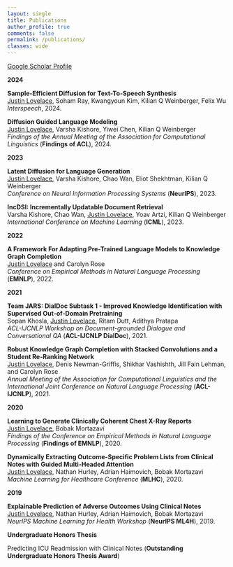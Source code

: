 ```yaml
---
layout: single
title: Publications
author_profile: true
comments: false
permalink: /publications/
classes: wide
---
```


[Google Scholar Profile](https://scholar.google.com/citations?hl=en&user=k2CBs3gAAAAJ)

**2024**

**Sample-Efficient Diffusion for Text-To-Speech Synthesis** <br> <ins>Justin Lovelace</ins>, Soham Ray, Kwangyoun Kim, Kilian Q Weinberger, Felix Wu <br>
*Interspeech*, 2024.

**Diffusion Guided Language Modeling** <br> <ins>Justin Lovelace</ins>, Varsha Kishore, Yiwei Chen, Kilian Q Weinberger <br>
*Findings of the Annual Meeting of the Association for Computational Linguistics* (**Findings of ACL**), 2024.

**2023**

**Latent Diffusion for Language Generation** <br> <ins>Justin Lovelace</ins>, Varsha Kishore, Chao Wan, Eliot Shekhtman, Kilian Q Weinberger <br>
*Conference on Neural Information Processing Systems* (**NeurIPS**), 2023.

**IncDSI: Incrementally Updatable Document Retrieval** <br> Varsha Kishore, Chao Wan, <ins>Justin Lovelace</ins>, Yoav Artzi, Kilian Q Weinberger <br>
*International Conference on Machine Learning* (**ICML**), 2023.

**2022**

**A Framework For Adapting Pre-Trained Language Models to Knowledge Graph Completion** <br> <ins>Justin Lovelace</ins> and Carolyn Rose <br>
*Conference on Empirical Methods in Natural Language Processing* (**EMNLP**), 2022.

**2021**

**Team JARS: DialDoc Subtask 1 - Improved Knowledge Identification with Supervised Out-of-Domain Pretraining** <br> Sopan Khosla, <ins>Justin Lovelace</ins>, Ritam Dutt, Adithya Pratapa <br>
*ACL-IJCNLP Workshop on Document-grounded Dialogue and Conversational QA* (**ACL-IJCNLP DialDoc**), 2021.

**Robust Knowledge Graph Completion with Stacked Convolutions and a Student Re-Ranking Network** <br> <ins>Justin Lovelace</ins>, Denis Newman-Griffis, Shikhar Vashishth, Jill Fain Lehman, and Carolyn Rose <br>
*Annual Meeting of the Association for Computational Linguistics and the International Joint Conference on Natural Language Processing* (**ACL-IJCNLP**), 2021.

**2020**

**Learning to Generate Clinically Coherent Chest X-Ray Reports** <br> <ins>Justin Lovelace</ins>, Bobak Mortazavi <br>
*Findings of the Conference on Empirical Methods in Natural Language Processing* (**Findings of EMNLP**), 2020.

**Dynamically Extracting Outcome-Specific Problem Lists from Clinical Notes with Guided Multi-Headed Attention** <br> <ins>Justin Lovelace</ins>, Nathan Hurley, Adrian Haimovich, Bobak Mortazavi <br>
*Machine Learning for Healthcare Conference* (**MLHC**), 2020.


**2019**

**Explainable Prediction of Adverse Outcomes Using Clinical Notes** <br> <ins>Justin Lovelace</ins>, Nathan Hurley, Adrian Haimovich, Bobak Mortazavi <br>
*NeurIPS Machine Learning for Health Workshop* (**NeurIPS ML4H**), 2019.

**Undergraduate Honors Thesis**

Predicting ICU Readmission with Clinical Notes (**Outstanding Undergraduate Honors Thesis Award**)